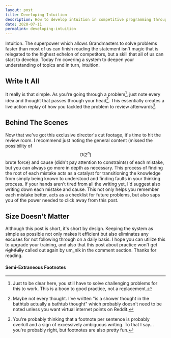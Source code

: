 ```yaml
---
layout: post
title: Developing Intuition
description: How to develop intuition in competitive programming through deliberate practice.
date: 2020-07-11
permalink: developing-intuition
---
```


Intuition. The superpower which allows Grandmasters to solve problems faster than most of us can finish reading the statement isn't magic that is relegated to the highest echelon of competitors, but a skill that all of us can start to develop. Today I'm covering a system to deepen your understanding of topics and in turn, intuition. 

## Write It All
It really is that simple. As you're going through a problem[^1], just note every idea and thought that passes through your head[^2]. This essentially creates a live action replay of how you tackled the problem to review afterwards[^3].

## Behind The Scenes
Now that we've got this exclusive director's cut footage, it's time to hit the review room. I recommend just noting the general content (missed the possibility of $$ O(2^n) $$ brute force) and cause (didn't pay attention to constraints) of each mistake, but you can always go more in depth as necessary. This process of finding the root of each mistake acts as a catalyst for transitioning the knowledge from simply being known to understood and finding faults in your thinking process. If your hands aren't tired from all the writing yet, I'd suggest also writing down each mistake and cause. This not only helps you remember each mistake better, acts as a checklist for future problems, but also saps you of the power needed to click away from this post.

## Size Doesn't Matter
Although this post is short, it's short by design. Keeping the system as simple as possible not only makes it efficient but also eliminates any excuses for not following through on a daily basis. I hope you can utilize this to upgrade your training, and also that this post about practice won't get ~~rightfully~~ called out again by um_nik in the comment section. Thanks for reading.

#### Semi-Extraneous Footnotes

[^1]: Just to be clear here, you still have to solve challenging problems for this to work. This is a boon to good practice, not a replacement.
[^2]: Maybe not every thought. I've written "is a shower thought in the bathtub actually a bathtub thought" which probably doesn't need to be noted unless you want virtual internet points on Reddit. 
[^3]: You're probably thinking that a footnote per sentence is probably overkill and a sign of excessively ambiguous writing. To that I say... you're probably right, but footnotes are also pretty fun.